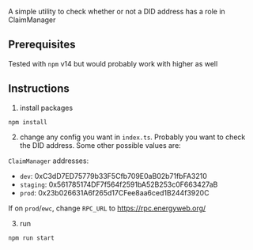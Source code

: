 A simple utility to check whether or not a DID address has a role in ClaimManager

## Prerequisites

Tested with `npm` v14 but would probably work with higher as well

## Instructions

1. install packages
```
npm install
```

2. change any config you want in `index.ts`. Probably you want to check the DID address. Some other possible values are:

`ClaimManager` addresses:
- `dev`: 0xC3dD7ED75779b33F5Cfb709E0aB02b71fbFA3210
- `staging`: 0x561785174DF7f564f2591bA52B253c0F663427aB
- `prod`: 0x23b026631A6f265d17CFee8aa6ced1B244f3920C

If on `prod`/`ewc`, change `RPC_URL` to https://rpc.energyweb.org/

3. run
```
npm run start
```



